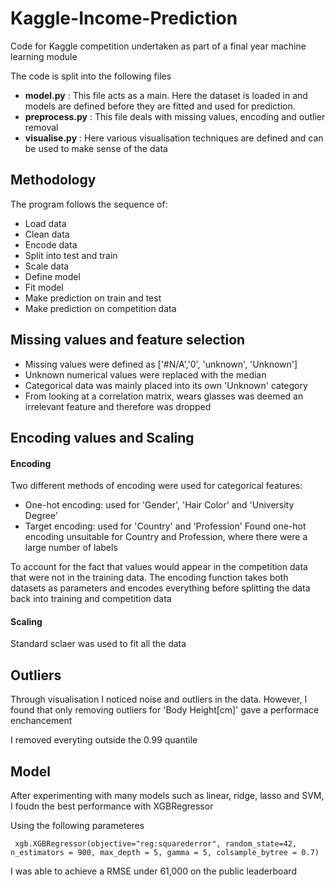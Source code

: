 # Kaggle-Income-Prediction
Code for Kaggle competition undertaken as part of a final year machine learning module

The code is split into the following files

- **model.py** : This file acts as a main. Here the dataset is loaded in and models are defined before they are fitted and used for prediction. 
- **preprocess.py** : This file deals with missing values, encoding and outlier removal
- **visualise.py** : Here various visualisation techniques are defined and can be used to make sense of the data 

## Methodology

The program follows the sequence of: 
  - Load data 
  - Clean data 
  - Encode data 
  - Split into test and train 
  - Scale data
  - Define model
  - Fit model 
  - Make prediction on train and test 
  - Make prediction on competition data
  
## Missing values and feature selection 
  - Missing values were defined as ['#N/A','0', 'unknown', 'Unknown']
  - Unknown numerical values were replaced with the median 
  - Categorical data was mainly placed into its own 'Unknown' category
  - From looking at a correlation matrix, wears glasses was deemed an irrelevant feature and therefore was dropped
  
## Encoding values and Scaling
#### Encoding 
Two different methods of encoding were used for categorical features: 
  - One-hot encoding: used for 'Gender', 'Hair Color' and 'University Degree'
  - Target encoding: used for 'Country' and 'Profession'
Found one-hot encoding unsuitable for Country and Profession, where there were a large number of labels 

To account for the fact that values would appear in the competition data that were not in the training data. The encoding function takes both datasets as parameters and encodes everything before splitting the data back into training and competition data

#### Scaling 
Standard sclaer was used to fit all the data 

## Outliers
Through visualisation I noticed noise and outliers in the data. However, I found that only removing outliers for 'Body Height[cm]' gave a performace enchancement

I removed everyting outside the 0.99 quantile 

## Model 
After experimenting with many models such as linear, ridge, lasso and SVM, I foudn the best performance with XGBRegressor 

Using the following parameteres

```
 xgb.XGBRegressor(objective="reg:squarederror", random_state=42, n_estimators = 900, max_depth = 5, gamma = 5, colsample_bytree = 0.7)
```

I was able to achieve a RMSE under 61,000 on the public leaderboard 

